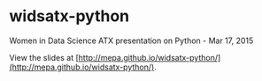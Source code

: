 # widsatx-python
Women in Data Science ATX presentation on Python - Mar 17, 2015

View the slides at [http://mepa.github.io/widsatx-python/](http://mepa.github.io/widsatx-python/).
